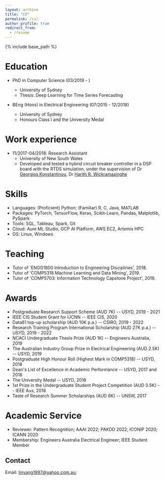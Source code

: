 ```yaml
---
layout: archive
title: "CV"
permalink: /cv/
author_profile: true
redirect_from:
  - /resume
---
```


{% include base_path %}

Education
======
* PhD in Computer Science (03/2019 - )
  * University of Sydney
  * Thesis: Deep Learning for Time Series Forecasting
  
* BEng (Hons) in Electrical Engineering (07/2015 - 12/2018)
  * University of Sydney
  * Honours Class I and the University Medal

Work experience
======
* 11/2017-04/2018: Research Assistant
  * University of New South Wales
  * Developed and tested a hybrid circuit breaker controller in a DSP board with the RTDS simulation, under the supervision of Dr [Georgios Konstantinou](https://research.unsw.edu.au/people/dr-georgios-konstantinou), Dr [Harith R. Wickramasinghe](https://www.unsw.edu.au/engineering/our-people/harith-wickramasinghe)
  
Skills
======
* Languages: (Proficient) Python; (Familiar) R, C, Java, MATLAB
* Packages: PyTorch, TensorFlow, Keras, Scikit-Learn, Pandas, Matplotlib, PySpark
* Tools: SQL, Tableau, Spark, Git
* Cloud: Aure ML Studio, GCP AI Platform, AWS EC2, Artemis HPC
* OS: Linux, Windows
 
 
<!-- Publications
======
You can find my full publication list on [Google Scholar](https://scholar.google.com/citations?user=PoAvGRMAAAAJ).
<ol>
  <li><b>SSDNet: State Space Decomposition Neural Network for Time Series Forecasting</b><br> 
	<b>Yang Lin</b>, Irena Koprinska, Mashud Rana<br> 
	International Conference on Data Mining (ICDM) (regular paper, acceptance rate of 9.9%), 2021<br> 
    </li>
  <li><b>Temporal Convolutional Attention Neural Networks for Time Series Forecasting</b><br> 
	<b>Yang Lin</b>, Irena Koprinska, Mashud Rana<br> 
	International Joint Conference on Neural Networks (IJCNN), 2021<br> 
    </li>
  <li><b>SpringNet: Transformer and Spring DTW for Solar Power Forecasting</b><br> 
	<b>Yang Lin</b>, Irena Koprinska, Mashud Rana<br> 
	International Conference on Neural Information Processing (ICONIP), 2020<br> 
    </li>
  <li><b>Temporal Convolutional Neural Networks for Solar Power Forecasting</b><br> 
	<b>Yang Lin</b>, Irena Koprinska, Mashud Rana<br> 
	International Joint Conference on Neural Networks (IJCNN), 2020<br> 
    </li>
  <li><b>Improved Meta-Learning Ensemble and Pattern Sequence Forecasting of Solar Power</b><br> 
	<b>Yang Lin</b>, Irena Koprinska, Mashud Rana<br> 
	International Conference on Artificial Neural Networks (ICANN), 2020<br> 
    </li>
  <li><b>Pattern Sequence Neural Network for Solar Power Forecasting</b><br> 
	<b>Yang Lin</b>, Irena Koprinska, Mashud Rana, Alicia Troncoso<br> 
	International Conference on Neural Information Processing (ICONIP), 2019<br> 
    </li>
  <li><b>Novel Piecewise Linear Formation of Droop Strategy for DC Microgrid</b><br> 
	<b>Yang Lin</b>, Weidong Xiao<br> 
	IEEE Transactions on Smart Grid, 2019<br> 
    </li>
  <li><b>Hardware-in-the-loop Implementation of a Hybrid Circuit Breaker Controller for MMC-based HVDC Systems</b><br> 
	<b>Yang Lin</b>, Harith R Wickramasinghe, Georgios Konstantinou<br> 
	IEEE PES Asia-Pacic Power and Energy Engineering Conference (APPEEC), 2018<br> 
    </li>
</ol> -->
  
<!-- Talks
======
  <ul>{% for post in site.talks %}
    {% include archive-single-talk-cv.html %}
  {% endfor %}</ul> -->
  
Teaching
======
<!--   <ul>{% for post in site.teaching %}
    {% include archive-single-cv.html %}
  {% endfor %}</ul> -->
* Tutor of 'ENGG1800 Introduction to Engineering Disciplines', 2018.
* Tutor of 'COMP5318 Machine Learning and Data Mining', 2019.
* Tutor of 'COMP5703: Information Technology Capstone Project', 2019.

Awards
======
* Postgraduate Research Support Scheme (AUD 7K) -- USYD, 2019 - 2021
* IEEE CIS Student Grant for IJCNN -- IEEE CIS, 2020
* Data61 top-up scholarship (AUD 10K p.a.) -- CSIRO, 2019 - 2022
* Research Training Program International Scholarship (AUD 27K p.a.) -- USYD, 2019 - 2022
* NCACI Undergraduate Thesis Prize (AUD 1K) -- Engineers Australia, 2019
* The Australian Industry Group Prize in Electrical Engineering (AUD 2.5K) -- USYD, 2019
* Postgraduate High Honour Roll (Highest Mark in COMP5318) -- USYD, 2018
* Dean's List of Excellence in Academic Performance -- USYD, 2017 and 2018
* The University Medal -- USYD, 2018
* $1st$ Prize in the Undergraduate Student Project Competition (AUD 0.5K) -- IEEE Aus, 2018
* Taste of Research Summer Scholarships (AUD 6K) -- UNSW, 2017

Academic Service
======
* Reviewer: Pattern Recognition; AAAI 2022; PAKDD 2022; ICONIP 2020; ICANN 2020
* Membership: Engineers Australia Electrical Engineer; IEEE Student Member

## Contact
Email: [linyang1997@yahoo.com.au](linyang1997@yahoo.com.au);

